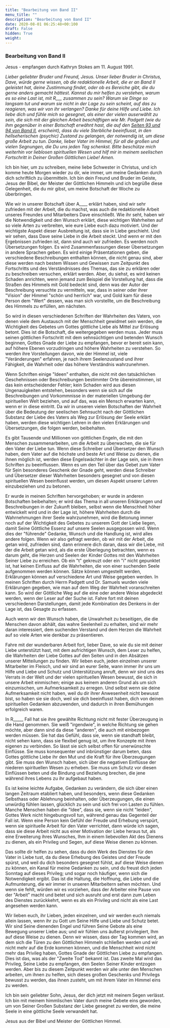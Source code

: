 ```yaml
---
title: "Bearbeitung von Band II"
menu_title: ""
description: "Bearbeitung von Band II"
date: 2020-08-01 06:25:48+00:100
draft: False
hidden: True
weight:
---
```

### Bearbeitung von Band II

Jesus - empfangen durch Kathryn Stokes am 11. August 1991.

*Lieber geliebter Bruder und Freund, Jesus. Unser lieber Bruder in Christus, Dave, würde gerne wissen, ob die redaktionelle Arbeit, die er an Band II geleistet hat, deine Zustimmung findet, oder ob es Bereiche gibt, die du gerne anders gemacht hättest. Kannst du mir helfen zu verstehen, warum es so eine Last ist, mit R___ zusammen zu sein? Warum sie Dinge so langsam tut und warum sie nicht in der Lage zu sein scheint, auf das zu reagieren, was wir von ihr verlangen? Danke für deine Hilfe und Liebe. Ich liebe dich und fühle mich so gesegnet, als einer der vielen auserwählt zu sein, die sich mit der gleichen Arbeit beschäftigen wie Mr. Padgett (wie du ihm gegenüber in einer Botschaft erwähnt hast, die auf den [Seiten 93 und 94 von Band II](/padgett-botschaften/padgett-botschaften-in-reihenfolge-des-datums/padgett-botschaften-1915-januar-august/ueber-die-wichtigkeit-die-seele-mit-hilfe-der-goettlichen-liebe-zu-entwickeln-jep-jesus-8-juli-1915/), erscheint), dass du viele Sterbliche beeinflusst, in den hellseherischen (psychic) Zustand zu gelangen, der notwendig ist, um diese große Arbeit zu tun. Danke, lieber Vater im Himmel, für all die großen und vielen Segnungen, die Du uns jeden Tag schenkst. Bitte beschütze mich weiterhin vor lieblosen spirituellen Wesen und hilf mir in meinem seelischen Fortschritt in Deiner Großen Göttlichen Liebe! Amen.*

Ich bin hier, um zu schreiben, meine liebe Schwester in Christus, und ich komme heute Morgen wieder zu dir, wie immer, um meine Gedanken durch dich schriftlich zu übermitteln. Ich bin dein Freund und Bruder im Geiste, Jesus der Bibel, der Meister der Göttlichen Himmeln und ich begrüße diese Gelegenheit, die du mir gibst, um meine Botschaft der Woche zu überbringen.

Wie wir in unserer Botschaft über A____ erklärt haben, sind wir sehr zufrieden mit der Arbeit, die du machst, was auch die redaktionelle Arbeit unseres Freundes und Mitarbeiters Dave einschließt. Wie ihr seht, haben wir die Notwendigkeit und den Wunsch erklärt, diese wichtigen Wahrheiten auf so viele Arten zu verbreiten, wie eure Liebe euch dazu motiviert. Und der wichtigste Aspekt dieser Ausbreitung ist, dass sie in Liebe geschieht. Und wir sehen, dass Dave seine Liebe in die Arbeit steckt. Und wenn er mit den Ergebnissen zufrieden ist, dann sind auch wir zufrieden. Es werden noch Übersetzungen folgen. Es wird Zusammenfassungen dieser Übersetzungen in andere Sprachen geben. Es wird einige Präsentationen geben, die verschiedene Beschreibungen enthalten können, die nicht genau sind, aber diese werden nach bestem Wissen und Gewissen zum Zeitpunkt des Fortschritts und des Verständnisses des Themas, das sie zu erklären oder zu beschreiben versuchen, erklärt werden. Aber, du siehst, es wird keinen Schaden anrichten, wenn jemand zum Beispiel die Vorstellung hat, dass die Straßen des Himmels mit Gold bedeckt sind, denn was der Autor der Beschreibung versuchte zu vermitteln, war, dass in seiner oder ihrer "Vision" der Himmel "schön und herrlich" war, und Gold kam für diese Person dem "Wert" dessen, was man sich vorstellte, um die Beschreibung des Himmels zu erfüllen, am nächsten.

So wird in diesen verschiedenen Schriften der Wahrheiten des Vaters, von denen viele dem Austausch mit der Menschheit gewidmet sein werden, die Wichtigkeit des Gebetes um Gottes göttliche Liebe als Mittel zur Erlösung betont. Dies ist die Botschaft, die weitergegeben werden muss. Jeder muss seinen göttlichen Fortschritt mit dem sehnsüchtigen und betenden Wunsch beginnen, Gottes Gnade der Liebe zu empfangen, bevor er bereit sein kann, auf höhere Ebenen vorzudringen und höhere Wahrheiten zu verstehen. So werden ihre Vorstellungen davon, wie der Himmel ist, viele "Veränderungen" erfahren, je nach ihrem Seelenzustand und ihrer Fähigkeit, die Wahrheit oder das höhere Verständnis wahrzunehmen.

Wenn Schriften einige "Ideen" enthalten, die nicht mit den tatsächlichen Geschehnissen oder Beschreibungen bestimmter Orte übereinstimmen, ist das kein entscheidender Fehler; kein Schaden wird aus diesen Ungenauigkeiten entstehen, besonders wenn sie sich auf die Beschreibungen und Vorkommnisse in der materiellen Umgebung der spirituellen Welt beziehen, und auf das, was ein Mensch erwarten kann, wenn er in diese eintritt. Da wir in unseren vielen Botschaften der Wahrheit über die Bedeutung der seelischen Sehnsucht nach der Göttlichen Substanz der Liebe des Vaters als Weg zur Erlösung der Seele erklärt haben, werden diese wichtigen Lehren in den vielen Erklärungen und Übersetzungen, die folgen werden, beibehalten.

Es gibt Tausende und Millionen von göttlichen Engeln, die mit den Menschen zusammenarbeiten, um die Arbeit zu überwachen, die sie für den Vater der Liebe tun. Wenn diese Schreiber und Übersetzer den Wunsch haben, dem Vater auf die höchste und beste Art und Weise zu dienen, die ihnen möglich ist, werden diese Engelswächter in der Lage sein, sie in ihren Schriften zu beeinflussen. Wenn es um den Teil über das Gebet zum Vater für Sein besonderes Geschenk der Gnade geht, werden diese Schreiber und Übersetzer dieser Wahrheiten besonders gesegnet und von diesen spirituellen Wesen beeinflusst werden, um diesen Aspekt unserer Lehren einzubeziehen und zu betonen.

Er wurde in meinen Schriften hervorgehoben; er wurde in anderen Botschaften beibehalten; er wird das Thema in all unseren Erklärungen und Beschreibungen in der Zukunft bleiben, selbst wenn die Menschheit höher entwickelt wird und in der Lage ist, höhere Wahrheiten durch die Wahrnehmungen ihrer Seele wahrzunehmen, wird die Betonung immer noch auf der Wichtigkeit des Gebetes zu unserem Gott der Liebe liegen, damit Seine Göttliche Essenz auf unsere Seelen ausgegossen wird. Wenn dies der "führende" Gedanke, Wunsch und die Handlung ist, wird alles andere folgen. Wenn wir also gefragt werden, ob wir mit der Arbeit, die getan wird, zufrieden sind, dann erinnere dich daran, dass wir die Liebe, mit der die Arbeit getan wird, als die erste Überlegung betrachten, wenn es darum geht, die Herzen und Seelen der Kinder Gottes mit den Wahrheiten Seiner Liebe zu erreichen. Ob ein "t" gekreuzt oder ein "i" nicht gepunktet ist, hat keinen Einfluss auf die Wahrheiten, die von einer suchenden Seele aufgenommen werden können. Sätze können umgestellt werden, Erklärungen können auf verschiedene Art und Weise gegeben werden. In meinen Schriften durch Herrn Padgett und Dr. Samuels wurden viele Erklärungen gegeben, wie man auf dem Weg der Wahrheit voranschreiten kann. So wird der Göttliche Weg auf die eine oder andere Weise abgedeckt werden, wenn der Leser auf der Suche ist. Fahre fort mit deinen verschiedenen Darstellungen, damit jede Kombination des Denkens in der Lage ist, das Gesagte zu erfassen.

Auch wenn wir den Wunsch haben, die Unwahrheit zu beseitigen, die die Menschen davon abhält, das wahre Seelenheil zu erhalten, sind wir mehr daran interessiert, dem suchenden Verstand und dem Herzen die Wahrheit auf so viele Arten wie denkbar zu präsentieren.

Fahre mit der wunderbaren Arbeit fort, lieber Dave, so wie du sie mit deiner Liebe unterstützt hast, mit dem aufrichtigen Wunsch, dem Leser zu helfen, die Wahrheiten der Liebe Gottes auf den Seiten und in den Absätzen unserer Mitteilungen zu finden. Wir lieben euch, jeden einzelnen unserer Mitarbeiter im Fleisch, und wir sind an eurer Seite, wann immer ihr uns um Hilfe und Liebe und Schutz und Unterstützung anruft, denn wir sind uns des Verrats in der Welt und der vielen spirituellen Wesen bewusst, die sich in unsere Arbeit einmischen; einige aus keinem anderen Grund als um sich einzumischen, um Aufmerksamkeit zu erregen. Und selbst wenn sie deine Aufmerksamkeit nicht haben, weil du dir ihrer Anwesenheit nicht bewusst bist, so haben sie sie doch, weil sie dich beeinflusst haben, dich von deinen spirituellen Gedanken abzuwenden, und dadurch in ihren Bemühungen erfolgreich waren.

In R_____ Fall hat sie ihre gewählte Richtung nicht mit fester Überzeugung in die Hand genommen. Sie weiß "irgendwie", in welche Richtung sie gehen möchte, aber dann sind da diese "anderen", die auch mit einbezogen werden müssen. Sie hat das Gefühl, dass sie, wenn sie standhaft bleibt, nicht sehen kann, dass sie flexibel genug ist, um ihre Konzepte mit ihren eigenen zu verbinden. So lässt sie sich selbst offen für unerwünschte Einflüsse. Sie muss konsequenter und inbrünstiger darum beten, dass Gottes göttliche Liebe ihr den Mut und die Kraft für ihre Überzeugungen gibt. Sie muss den Wunsch haben, sich über die negativen Einflüsse der niederen spirituellen Wesen zu erheben. Sie muss um Schutz vor diesen Einflüssen beten und die Bindung und Beziehung brechen, die jene während ihres Lebens zu ihr aufgebaut haben.

Es ist keine leichte Aufgabe, Gedanken zu verändern, die sich über einen langen Zeitraum etabliert haben, und besonders, wenn diese Gedanken Selbsthass oder Ablehnung beinhalten, oder Überzeugungen, die einen unwürdig fühlen lassen, glücklich zu sein und sich frei von Lasten zu fühlen. Manche Menschen haben die "Idee", dass sie, wenn sie nicht "leiden", Gottes Werk nicht hingebungsvoll tun, während genau das Gegenteil der Fall ist. Wenn eine Person kein Gefühl der Freude und Erhebung verspürt, wenn sie spirituelle Arbeit für den Vater verrichtet, dann würde ich sagen, dass sie diese Arbeit nicht aus einer Motivation der Liebe heraus tut, als eine Erweiterung ihres Wunsches, Ihm in einem liebevollen Akt des Dienens zu dienen, als ein Privileg und Segen, auf diese Weise dienen zu können.

Das sollte dir helfen zu sehen, dass du dein Werk des Dienstes für den Vater in Liebe tust, da du diese Erhebung des Geistes und der Freude spürst, und weil du dich besonders gesegnet fühlst, auf diese Weise dienen zu können, ein Kanal für meine Gedanken zu sein, und du freust dich jeden Sonntag auf dieses Privileg; und sogar noch häufiger, wenn sich die Notwendigkeit ergibt. Das ist die Haltung, die Hoffnung, die Liebe und die Aufmunterung, die wir immer in unseren Mitarbeitern sehen möchten. Und wenn sie fehlt, würden wir es vorziehen, dass der Arbeiter eine Pause von der "Arbeit" macht und betet und sich ausruht und erst dann zum Leben des Dienstes zurückkehrt, wenn es als ein Privileg und nicht als eine Last angesehen werden kann.

Wir lieben euch, ihr Lieben, jeden einzelnen, und wir werden euch niemals allein lassen, wenn ihr zu Gott um Seine Hilfe und Liebe und Schutz betet. Wir sind Seine dienenden Engel und führen Seine Gebote als eine Bewegung unserer Liebe aus; und wir fühlen uns äußerst privilegiert, Ihm auf diese Weise zu dienen. Denn wir wissen, dass der Tag kommen wird, an dem sich die Türen zu den Göttlichen Himmeln schließen werden und wir nicht mehr auf die Erde kommen können, und die Menschheit wird nicht mehr das Privileg haben, Gottes Gnade der Göttlichen Liebe zu empfangen. Dies ist das, was als der "Zweite Tod" bekannt ist. Das zweite Mal wird das Privileg, Seine Liebe zu empfangen, den Seelen Seiner Kinder entzogen werden. Aber bis zu diesem Zeitpunkt werden wir alle unter den Menschen arbeiten, um ihnen zu helfen, sich dieses großen Geschenks und Privilegs bewusst zu werden, das ihnen zusteht, um mit ihrem Vater im Himmel eins zu werden.

Ich bin sein geliebter Sohn, Jesus, der dich jetzt mit meinem Segen verlässt. Ich bin mit meinem himmlischen Vater durch meine Gebete eins geworden, um von Seiner Großen Substanz der Liebe gesegnet zu werden, die meine Seele in eine göttliche Seele verwandelt hat.

Jesus aus der Bibel und Meister der Göttlichen Himmel.
